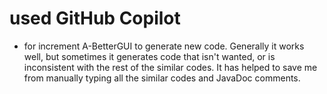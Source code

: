 # used GitHub Copilot 
- for increment A-BetterGUI to generate new code.
Generally it works well, but sometimes it generates code
that isn't wanted, or is inconsistent with the rest of
the similar codes. It has helped to save me from manually
typing all the similar codes and JavaDoc comments.
